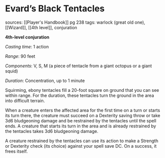 # Evard’s Black Tentacles
sources: [[Player's Handbook]] pg 238
tags: warlock (great old one), [[Wizard]], [[4th level]], conjuration

**4th-level conjuration**

*Casting time*: 1 action

*Range*: 90 feet

*Components*: V, S, M (a piece of tentacle from a giant octopus or a giant squid)

*Duration*: Concentration, up to 1 minute

Squirming, ebony tentacles fill a 20-foot square on ground that you can see within range. For the duration, these tentacles turn the ground in the area into difficult terrain.

When a creature enters the affected area for the first time on a turn or starts its turn there, the creature must succeed on a Dexterity saving throw or take 3d6 bludgeoning damage and be restrained by the tentacles until the spell ends. A creature that starts its turn in the area and is already restrained by the tentacles takes 3d6 bludgeoning damage.

A creature restrained by the tentacles can use its action to make a Strength or Dexterity check (its choice) against your spell save DC. On a success, it frees itself.
